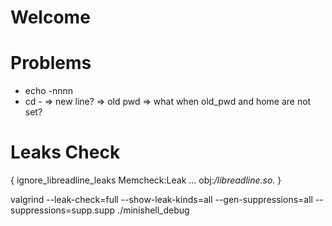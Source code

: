# Welcome

# Problems
- echo -nnnn
- cd -
    => new line?
    => old pwd
    => what when old_pwd and home are not set?

# Leaks Check
{
    ignore_libreadline_leaks
    Memcheck:Leak
    ...
    obj:*/libreadline.so.*
}

valgrind --leak-check=full --show-leak-kinds=all --gen-suppressions=all --suppressions=supp.supp ./minishell_debug
